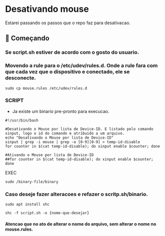 # Desativando mouse

Estarei passando os passos que o repo faz para desativacao.

## 🚀 Começando

### Se script.sh estiver de acordo com o gosto do usuario.

### Movendo a rule para o /etc/udev/rules.d. Onde a rule fara com que cada vez que o dispositivo e conectado, ele se desconecte.
```
sudo cp mouse.rules /etc/udev/rules.d
```
### SCRIPT

- Ja existe  um binario pre-pronto para execucao.

```
#!/usr/bin/bash

#Desativando o Mouse por lista de Device-ID. E listado pelo comando xinput, logo o id do comando e atribuido a um arquivo.
echo "Desativando o Mouse por lista de Device-ID"
xinput | grep -i mouse | grep -o [0-9][0-9] > temp-id-disable
for counter in $(cat temp-id-disable); do xinput enable $counter; done 

#Ativando o Mouse por lista de Device-ID
##for counter in $(cat temp-id-disable); do xinput enable $counter; done 
```

EXEC
```
sudo /binary-file/binary
```
### Caso deseje fazer alteracoes e refazer o scritp.sh/binario.

```
sudo apt install shc
```
```
shc -f script.sh -o {nome-que-desejar}
```
#### Atencao que no ato de alterar o nome do arquivo, sem alterar o nome no mouse.rules.